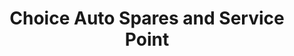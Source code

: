 ---
title: "Choice Auto Spares and Service Point"
url: /pune/choice-auto-spares-and-service-point/
shop: Motorrad
---